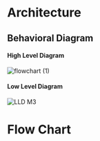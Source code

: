 # Architecture
##  Behavioral Diagram
  ####  High Level Diagram
   
   ![flowchart (1)](https://user-images.githubusercontent.com/98812378/157800079-febeda98-50bc-43e9-bb76-ebf83521dd8b.jpg)

  ####  Low Level Diagram
    
   ![LLD M3](https://user-images.githubusercontent.com/98866279/157885162-134cc15d-d278-41e0-86ed-2a51d3ae023c.png)


# Flow Chart
